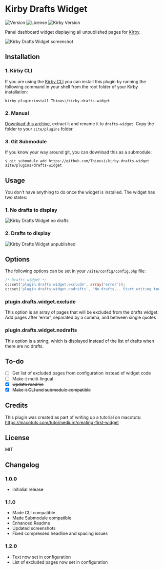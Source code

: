 # Kirby Drafts Widget
![Version](https://img.shields.io/badge/version-1.2.0-green.svg)
![License](https://img.shields.io/badge/license-MIT-green.svg)
![Kirby Version](https://img.shields.io/badge/Kirby-2.3%2B-red.svg)

Panel dashboard widget displaying all unpublished pages for [Kirby](http://getkirby.com).

![Kirby Drafts Widget screenshot](https://github.com/Thiousi/kirby-drafts-widget/blob/master/drafts.png)

## Installation

### 1. Kirby CLI

If you are using the [Kirby CLI](https://github.com/getkirby/cli) you can install this plugin by running the following command in your shell from the root folder of your Kirby installation:

```
kirby plugin:install Thiousi/kirby-drafts-widget
```

### 2. Manual
[Download this archive](https://github.com/Thiousi/kirby-drafts-widget/archive/master.zip), extract it and rename it to `drafts-widget`. Copy the folder to your `site/plugins` folder.

### 3. Git Submodule
If you know your way around git, you can download this as a submodule:

```
$ git submodule add https://github.com/Thiousi/kirby-drafts-widget site/plugins/drafts-widget
```

## Usage
You don't have anything to do once the widget is installed. The widget has two states:

### 1. No drafts to display

![Kirby Drafts Widget no drafts](https://github.com/Thiousi/kirby-drafts-widget/blob/master/nodrafts.png)

### 2. Drafts to display

![Kirby Drafts Widget unpublished](https://github.com/Thiousi/kirby-drafts-widget/blob/master/drafts.png)

## Options

The following options can be set in your `/site/config/config.php` file:

```php
/* Drafts widget */
c::set('plugin.drafts.widget.exclude', array('error'));
c::set('plugin.drafts.widget.nodrafts', 'No drafts... Start writing today!');
```

### plugin.drafts.widget.exclude

This option is an array of pages that will be excluded from the drafts widget. Add pages after 'error', separated by a comma, and between single quotes

### plugin.drafts.widget.nodrafts

This option is a string, which is displayed instead of the list of drafts when there are no drafts.



## To-do
- [ ] Get list of excluded pages from configuration instead of widget code
- [ ] Make it multi-lingual
- [X] ~~Update readme~~
- [X] ~~Make it CLI and submodule compatible~~

## Credits
This plugin was created as part of writing up a tutorial on macotuts: https://macotuts.com/tuto/medium/creating-first-widget

## License
MIT

## Changelog
### 1.0.0
- Initialial release

### 1.1.0
- Made CLI compatible
- Made Submodule compatible
- Enhanced Readme
- Updated screenshots
- Fixed compressed headline and spacing issues

### 1.2.0
- Text now set in configuration
- List of excluded pages now set in configuration
